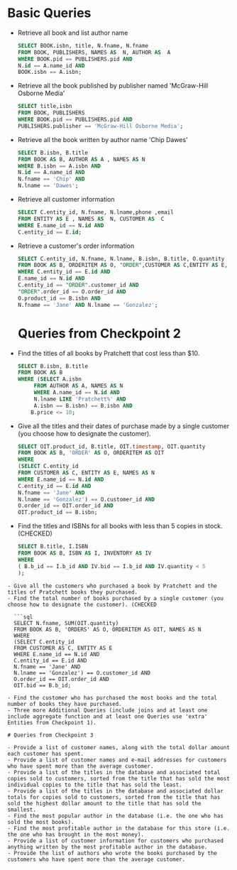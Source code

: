 # Basic Queries

- Retrieve all book and list author name

  ```sql
  SELECT BOOK.isbn, title, N.fname, N.fname
  FROM BOOK, PUBLISHERS, NAMES AS  N, AUTHOR AS  A
  WHERE BOOK.pid == PUBLISHERS.pid AND
  N.id == A.name_id AND
  BOOK.isbn == A.isbn;
  ```

- Retrieve all the book published by publisher named 'McGraw-Hill Osborne Media'

  ```sql
  SELECT title,isbn
  FROM BOOK, PUBLISHERS
  WHERE BOOK.pid == PUBLISHERS.pid AND
  PUBLISHERS.publisher == 'McGraw-Hill Osborne Media';
  ```

- Retrieve all the book written by author name 'Chip Dawes'

  ```sql
  SELECT B.isbn, B.title
  FROM BOOK AS B, AUTHOR AS A , NAMES AS N
  WHERE B.isbn == A.isbn AND
  N.id == A.name_id AND
  N.fname == 'Chip' AND
  N.lname == 'Dawes';
  ```

- Retrieve all customer information

  ```sql
  SELECT C.entity_id, N.fname, N.lname,phone ,email
  FROM ENTITY AS E , NAMES AS  N, CUSTOMER AS  C
  WHERE E.name_id == N.id AND
  C.entity_id == E.id;
  ```

- Retrieve a customer's order information

  ```sql
  SELECT C.entity_id, N.fname, N.lname, B.isbn, B.title, O.quantity
  FROM BOOK AS B, ORDERITEM AS O, "ORDER",CUSTOMER AS C,ENTITY AS E, NAMES AS N
  WHERE C.entity_id == E.id AND
  E.name_id == N.id AND
  C.entity_id == "ORDER".customer_id AND
  "ORDER".order_id == O.order_id AND
  O.product_id == B.isbn AND
  N.fname == 'Jane' AND N.lname == 'Gonzalez';
  ```

  # Queries from Checkpoint 2

- Find the titles of all books by Pratchett that cost less than $10.

  ```sql
  SELECT B.isbn, B.title
  FROM BOOK AS B
  WHERE (SELECT A.isbn
       FROM AUTHOR AS A, NAMES AS N
       WHERE A.name_id == N.id AND
       N.lname LIKE 'Pratchett%' AND
       A.isbn == B.isbn) == B.isbn AND
      B.price <= 10;
  ```

- Give all the titles and their dates of purchase made by a single customer (you choose how to designate the customer).

  ```sql
  SELECT OIT.product_id, B.title, OIT.timestamp, OIT.quantity
  FROM BOOK AS B, 'ORDER' AS O, ORDERITEM AS OIT
  WHERE
  (SELECT C.entity_id
  FROM CUSTOMER AS C, ENTITY AS E, NAMES AS N
  WHERE E.name_id == N.id AND
  C.entity_id == E.id AND
  N.fname == 'Jane' AND
  N.lname == 'Gonzalez') == O.customer_id AND
  O.order_id == OIT.order_id AND
  OIT.product_id == B.isbn;
  ```

- Find the titles and ISBNs for all books with less than 5 copies in stock. (CHECKED)

  ```sql
  SELECT B.title, I.ISBN
  FROM BOOK AS B, ISBN AS I, INVENTORY AS IV
  WHERE
  ( B.b_id == I.b_id AND IV.bid == I.b_id AND IV.quantity < 5
  );
```
- Give all the customers who purchased a book by Pratchett and the titles of Pratchett books they purchased.
- Find the total number of books purchased by a single customer (you choose how to designate the customer). (CHECKED
  
  ```sql
  SELECT N.fname, SUM(OIT.quantity)
  FROM BOOK AS B, 'ORDERS' AS O, ORDERITEM AS OIT, NAMES AS N
  WHERE
  (SELECT C.entity_id
  FROM CUSTOMER AS C, ENTITY AS E
  WHERE E.name_id == N.id AND
  C.entity_id == E.id AND
  N.fname == 'Jane' AND
  N.lname == 'Gonzalez') == O.customer_id AND
  O.order_id == OIT.order_id AND
  OIT.bid == B.b_id;

- Find the customer who has purchased the most books and the total number of books they have purchased.
- Three more Additional Queries (include joins and at least one include aggregate function and at least one Queries use 'extra' Entities from Checkpoint 1).

# Queries from Checkpoint 3

- Provide a list of customer names, along with the total dollar amount each customer has spent.
- Provide a list of customer names and e-mail addresses for customers who have spent more than the average customer.
- Provide a list of the titles in the database and associated total copies sold to customers, sorted from the title that has sold the most individual copies to the title that has sold the least.
- Provide a list of the titles in the database and associated dollar totals for copies sold to customers, sorted from the title that has sold the highest dollar amount to the title that has sold the smallest.
- Find the most popular author in the database (i.e. the one who has sold the most books).
- Find the most profitable author in the database for this store (i.e. the one who has brought in the most money).
- Provide a list of customer information for customers who purchased anything written by the most profitable author in the database.
- Provide the list of authors who wrote the books purchased by the customers who have spent more than the average customer.
